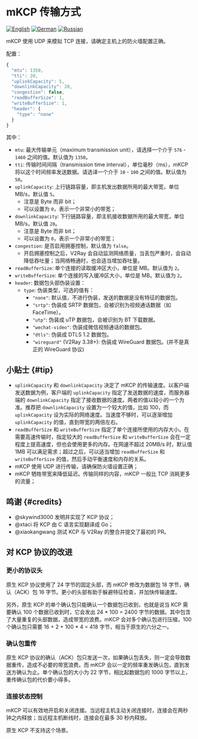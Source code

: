 # mKCP 传输方式

[![English][1]][2] [![German][3]][4] [![Russian][5]][6]

[1]: ../../resources/english.svg
[2]: https://www.v2ray.com/en/configuration/transport/mkcp.html
[3]: ../../resources/german.svg
[4]: https://www.v2ray.com/de/configuration/transport/mkcp.html
[5]: ../../resources/russian.svg
[6]: https://www.v2ray.com/ru/configuration/transport/mkcp.html

mKCP 使用 UDP 来模拟 TCP 连接，请确定主机上的防火墙配置正确。

配置：

```javascript
{
  "mtu": 1350,
  "tti": 20,
  "uplinkCapacity": 5,
  "downlinkCapacity": 20,
  "congestion": false,
  "readBufferSize": 1,
  "writeBufferSize": 1,
  "header": {
    "type": "none"
  }
}
```

其中：

* `mtu`: 最大传输单元（maximum transmission unit），请选择一个介于 `576` - `1460` 之间的值。默认值为 `1350`。
* `tti`: 传输时间间隔（transmission time interval），单位毫秒（ms），mKCP 将以这个时间频率发送数据。请选译一个介于 `10` - `100` 之间的值。默认值为 `50`。
* `uplinkCapacity`: 上行链路容量，即主机发出数据所用的最大带宽，单位 MB/s，默认值 `5`。
  * 注意是 Byte 而非 bit；
  * 可以设置为 `0`，表示一个非常小的带宽；
* `downlinkCapacity`: 下行链路容量，即主机接收数据所用的最大带宽，单位 MB/s，默认值 `20`。
  * 注意是 Byte 而非 bit；
  * 可以设置为 `0`，表示一个非常小的带宽；
* `congestion`: 是否启用拥塞控制，默认值为 `false`。
  * 开启拥塞控制之后，V2Ray 会自动监测网络质量，当丢包严重时，会自动降低吞吐量；当网络畅通时，也会适当增加吞吐量。
* `readBufferSize`: 单个连接的读取缓冲区大小，单位是 MB。默认值为 `2`。
* `writeBufferSize`: 单个连接的写入缓冲区大小，单位是 MB。默认值为 `2`。
* `header`: 数据包头部伪装设置：
  * `type`: 伪装类型，可选的值有：
    * `"none"`: 默认值，不进行伪装，发送的数据是没有特征的数据包。
    * `"srtp"`: 伪装成 SRTP 数据包，会被识别为视频通话数据（如 FaceTime）。
    * `"utp"`: 伪装成 uTP 数据包，会被识别为 BT 下载数据。
    * `"wechat-video"`: 伪装成微信视频通话的数据包。
    * `"dtls"`: 伪装成 DTLS 1.2 数据包。
    * `"wireguard"` (V2Ray 3.38+): 伪装成 WireGuard 数据包。(并不是真正的 WireGuard 协议)

## 小贴士 {#tip}

* `uplinkCapacity` 和 `downlinkCapacity` 决定了 mKCP 的传输速度。以客户端发送数据为例，客户端的 `uplinkCapacity` 指定了发送数据的速度，而服务器端的 `downlinkCapacity` 指定了接收数据的速度。两者的值以较小的一个为准。推荐把 `downlinkCapacity` 设置为一个较大的值，比如 100，而 `uplinkCapacity` 设为实际的网络速度。当速度不够时，可以逐渐增加 `uplinkCapacity` 的值，直到带宽的两倍左右。
* `readBufferSize` 和 `writeBufferSize` 指定了单个连接所使用的内存大小。在需要高速传输时，指定较大的 `readBufferSize` 和 `writeBufferSize` 会在一定程度上提高速度，但也会使用更多的内存。在网速不超过 20MB/s 时，默认值 1MB 可以满足需求；超过之后，可以适当增加 `readBufferSize` 和 `writeBufferSize` 的值，然后手动平衡速度和内存的关系。
* mKCP 使用 UDP 进行传输，请确保防火墙设置正确；
* mKCP 牺牲带宽来降低延迟。传输同样的内容，mKCP 一般比 TCP 消耗更多的流量；

## 鸣谢 {#credits}

* @skywind3000 发明并实现了 KCP 协议；
* @xtaci 将 KCP 由 C 语言实现翻译成 Go；
* @xiaokangwang 测试 KCP 与 V2Ray 的整合并提交了最初的 PR。

## 对 KCP 协议的改进

### 更小的协议头

原生 KCP 协议使用了 24 字节的固定头部，而 mKCP 修改为数据包 18 字节，确认（ACK）包 16 字节。更小的头部有助于躲避特征检查，并加快传输速度。

另外，原生 KCP 的单个确认包只能确认一个数据包已收到，也就是说当 KCP 需要确认 100 个数据已收到时，它会发出 24 \* 100 = 2400 字节的数据。其中包含了大量重复的头部数据，造成带宽的浪费。mKCP 会对多个确认包进行压缩，100 个确认包只需要 16 + 2 + 100 \* 4 = 418 字节，相当于原生的六分之一。

### 确认包重传

原生 KCP 协议的确认（ACK）包只发送一次，如果确认包丢失，则一定会导致数据重传，造成不必要的带宽浪费。而 mKCP 会以一定的频率重发确认包，直到发送方确认为止。单个确认包的大小为 22 字节，相比起数据包的 1000 字节以上，重传确认包的代价要小得多。

### 连接状态控制

mKCP 可以有效地开启和关闭连接。当远程主机主动关闭连接时，连接会在两秒钟之内释放；当远程主机断线时，连接会在最多 30 秒内释放。

原生 KCP 不支持这个场景。
